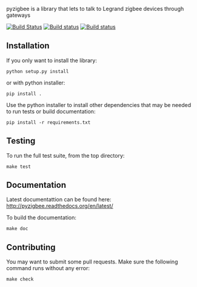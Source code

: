 pyzigbee is a library that lets to talk to Legrand zigbee devices through gateways

[![Build Status](https://travis-ci.org/pierreroth/pyzigbee.svg?branch=master)](https://travis-ci.org/pierreroth/pyzigbee) [![Build status](https://ci.appveyor.com/api/projects/status/pxiciuj8ikefmx1b?svg=true)](https://ci.appveyor.com/project/pierreroth/pyzigbee) [![Build status](https://readthedocs.org/projects/pyzigbee/badge/)](http://pyzigbee.readthedocs.org/en/latest/)

Installation
------------

If you only want to install the library:

    python setup.py install

or with python installer:

    pip install .

Use the python installer to install other dependencies that may be needed to run tests or build documentation:

    pip install -r requirements.txt

Testing
-------

To run the full test suite, from the top directory:

    make test

Documentation
-------------

Latest documentattion can be found here: http://pyzigbee.readthedocs.org/en/latest/

To build the documentation:

    make doc

Contributing
------------

You may want to submit some pull requests. Make sure the following command runs without any error:

    make check
